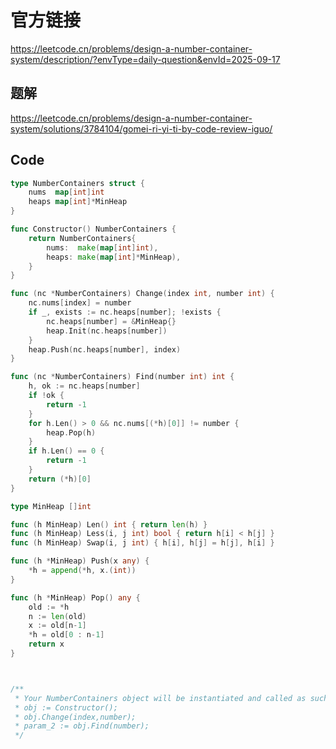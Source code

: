 # 官方链接
https://leetcode.cn/problems/design-a-number-container-system/description/?envType=daily-question&envId=2025-09-17

## 题解
https://leetcode.cn/problems/design-a-number-container-system/solutions/3784104/gomei-ri-yi-ti-by-code-review-iguo/

## Code
```go
type NumberContainers struct {
	nums  map[int]int
	heaps map[int]*MinHeap
}

func Constructor() NumberContainers {
	return NumberContainers{
		nums:  make(map[int]int),
		heaps: make(map[int]*MinHeap),
	}
}

func (nc *NumberContainers) Change(index int, number int) {
	nc.nums[index] = number
	if _, exists := nc.heaps[number]; !exists {
		nc.heaps[number] = &MinHeap{}
		heap.Init(nc.heaps[number])
	}
	heap.Push(nc.heaps[number], index)
}

func (nc *NumberContainers) Find(number int) int {
	h, ok := nc.heaps[number]
	if !ok {
		return -1
	}
	for h.Len() > 0 && nc.nums[(*h)[0]] != number {
		heap.Pop(h)
	}
	if h.Len() == 0 {
		return -1
	}
	return (*h)[0]
}

type MinHeap []int

func (h MinHeap) Len() int { return len(h) }
func (h MinHeap) Less(i, j int) bool { return h[i] < h[j] }
func (h MinHeap) Swap(i, j int) { h[i], h[j] = h[j], h[i] }

func (h *MinHeap) Push(x any) {
	*h = append(*h, x.(int))
}

func (h *MinHeap) Pop() any {
	old := *h
	n := len(old)
	x := old[n-1]
	*h = old[0 : n-1]
	return x
}



/**
 * Your NumberContainers object will be instantiated and called as such:
 * obj := Constructor();
 * obj.Change(index,number);
 * param_2 := obj.Find(number);
 */
```